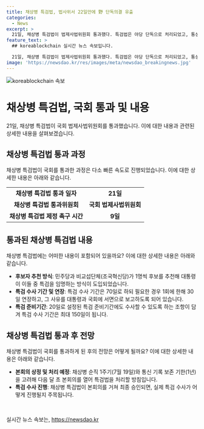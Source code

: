 ```yaml
---
title: 채상병 특검법, 법사위서 22일만에 野 단독의결 유출
categories:
  - News
excerpt: >
  21일, 채상병 특검법이 법제사법위원회 통과했다. 특검법은 야당 단독으로 처리되었고, 통상 20일 숙려 기간을 건너뛰고 초고속 처리되었다. 민주당은 순직 1주기와 통신 기록 보존을 고려, 다음 달 초 본회의를 열어 특검법을 처리할 예정이다. 법은 대통령 후보자 추천과 수사 기간 등을 규정하며, 21대 국회에서 폐기된 뒤 22대 국회에서 재발의되었다.
feature_text: >
  ## koreablockchain 실시간 뉴스 속보입니다.

  21일, 채상병 특검법이 법제사법위원회 통과했다. 특검법은 야당 단독으로 처리되었고, 통상 20일 숙려 기간을 건너뛰고 초고속 처리되었다. 민주당은 순직 1주기와 통신 기록 보존을 고려, 다음 달 초 본회의를 열어 특검법을 처리할 예정이다. 법은 대통령 후보자 추천과 수사 기간 등을 규정하며, 21대 국회에서 폐기된 뒤 22대 국회에서 재발의되었다.
image: 'https://newsdao.kr/res/images/meta/newsdao_breakingnews.jpg'
---
```


<p><img src="https://newsdao.kr/res/images/meta/newsdao_breakingnews.jpg" alt="koreablockchain 속보" /></p>

<h1>채상병 특검법, 국회 통과 및 내용</h1>

<p data-ke-size="size16">21일, 채상병 특검법이 국회 법제사법위원회를 통과했습니다. 이에 대한 내용과 관련된 상세한 내용을 살펴보겠습니다.</p>

<h2>채상병 특검법 통과 과정</h2>

<p data-ke-size="size16">채상병 특검법이 국회를 통과한 과정은 다소 빠른 속도로 진행되었습니다. 이에 대한 상세한 내용은 아래와 같습니다.</p>

<table>
  <tr>
    <td style="text-align: center; height: 17px;"><b>채상병 특검법 통과 일자</b></td>
    <td style="text-align: center; height: 17px;"><b>21일</b></td>
  </tr>
  <tr>
    <td style="text-align: center; height: 17px;"><b>채상병 특검법 통과위원회</b></td>
    <td style="text-align: center; height: 17px;"><b>국회 법제사법위원회</b></td>
  </tr>
  <tr>
    <td style="text-align: center; height: 17px;"><b>채상병 특검법 제정 촉구 시간</b></td>
    <td style="text-align: center; height: 17px;"><b>9일</b></td>
  </tr>
</table>

<h2>통과된 채상병 특검법 내용</h2>

<p data-ke-size="size16">채상병 특검법에는 어떠한 내용이 포함되어 있을까요? 이에 대한 상세한 내용은 아래와 같습니다.</p>

<ul>
  <li><b>후보자 추천 방식</b>: 민주당과 비교섭단체(조국혁신당)가 1명씩 후보를 추천해 대통령이 이들 중 특검을 임명하는 방식이 도입되었습니다.</li>
  <li><b>특검 수사 기간 및 연장</b>: 특검 수사 기간은 70일로 하되 필요한 경우 1회에 한해 30일 연장하고, 그 사유를 대통령과 국회에 서면으로 보고하도록 되어 있습니다.</li>
  <li><b>특검 준비기간</b>: 20일로 설정된 특검 준비기간에도 수사할 수 있도록 하는 조항이 담겨 특검 수사 기간은 최대 150일이 됩니다.</li>
</ul>

<h2>채상병 특검법 통과 후 전망</h2>

<p data-ke-size="size16">채상병 특검법이 국회를 통과하게 된 후의 전망은 어떻게 될까요? 이에 대한 상세한 내용은 아래와 같습니다.</p>

<ul>
  <li><b>본회의 상정 및 처리 예정</b>: 채상병 순직 1주기(7월 19일)와 통신 기록 보존 기한(1년)을 고려해 다음 달 초 본회의를 열어 특검법을 처리할 방침입니다.</li>
  <li><b>특검 수사 진행</b>: 채상병 특검법이 본회의를 거쳐 최종 승인되면, 실제 특검 수사가 어떻게 진행될지 주목됩니다.</li>
</ul>

<p data-ke-size="size16">&nbsp;</p>
실시간 뉴스 속보는, <a href="https://newsdao.kr" rel="dofollow">https://newsdao.kr</a>


